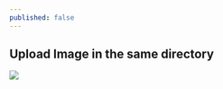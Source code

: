 ```yaml
---
published: false
---
```


## Upload Image in the same directory
![](/_posts/fr/intermediate/fr_edit_in_detail_image12.png)
